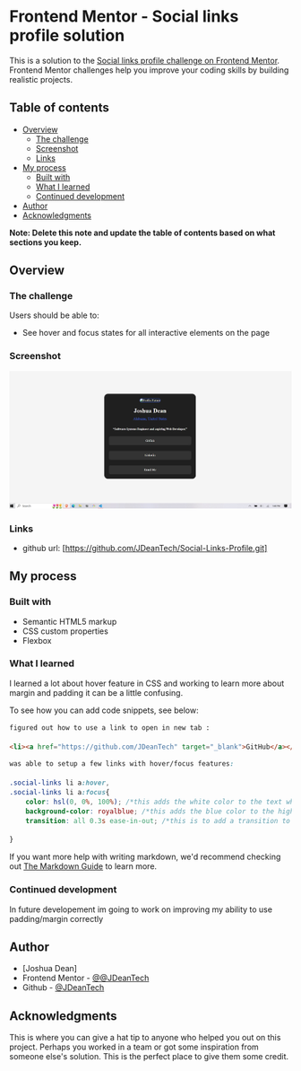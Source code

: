 # Frontend Mentor - Social links profile solution

This is a solution to the [Social links profile challenge on Frontend Mentor](https://www.frontendmentor.io/challenges/social-links-profile-UG32l9m6dQ). Frontend Mentor challenges help you improve your coding skills by building realistic projects. 

## Table of contents

- [Overview](#overview)
  - [The challenge](#the-challenge)
  - [Screenshot](#screenshot)
  - [Links](#links)
- [My process](#my-process)
  - [Built with](#built-with)
  - [What I learned](#what-i-learned)
  - [Continued development](#continued-development)
- [Author](#author)
- [Acknowledgments](#acknowledgments)

**Note: Delete this note and update the table of contents based on what sections you keep.**

## Overview

### The challenge

Users should be able to:

- See hover and focus states for all interactive elements on the page

### Screenshot

![](./screenshot.jpg)


### Links
- github url: [https://github.com/JDeanTech/Social-Links-Profile.git]


## My process

### Built with

- Semantic HTML5 markup
- CSS custom properties
- Flexbox

### What I learned

I learned a lot about hover feature in CSS and working to learn more about margin and padding it can be a little confusing.

To see how you can add code snippets, see below:

```html
figured out how to use a link to open in new tab :

<li><a href="https://github.com/JDeanTech" target="_blank">GitHub</a></li>
```
```css
was able to setup a few links with hover/focus features:

.social-links li a:hover,
.social-links li a:focus{
    color: hsl(0, 0%, 100%); /*this adds the white color to the text when hover is activated*/
    background-color: royalblue; /*this adds the blue color to the highlighted link hover*/
    transition: all 0.3s ease-in-out; /*this is to add a transition to the hover effect*/
    
}
```


If you want more help with writing markdown, we'd recommend checking out [The Markdown Guide](https://www.markdownguide.org/) to learn more.



### Continued development

In future developement im going to work on improving my ability to use padding/margin correctly


## Author

- [Joshua Dean]
- Frontend Mentor - [@@JDeanTech](https://www.frontendmentor.io/profile/JDeanTech)
- Github - [@JDeanTech](https://github.com/JDeanTech/Social-Links-Profile.git)



## Acknowledgments

This is where you can give a hat tip to anyone who helped you out on this project. Perhaps you worked in a team or got some inspiration from someone else's solution. This is the perfect place to give them some credit.



